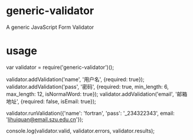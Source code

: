 # generic-validator
A generic JavaScript Form Validator

# usage
var validator = require('generic-validator')();

validator.addValidation('name', '用户名', {required: true});
validator.addValidation('pass', '密码', {required: true, min_length: 6, max_length: 12, isNormalWord: true});
validator.addValidation('email', '邮箱地址', {required: false, isEmail: true});

validator.runValidation({'name': 'fortran', 'pass': '_234322343', email: 'lihuiquan@email.szu.edu.cn'});

console.log(validator.valid, validator.errors, validator.results);
